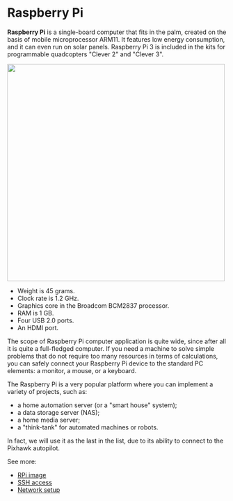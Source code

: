 Raspberry Pi
============

**Raspberry Pi** is a single-board computer that fits in the palm, created on the basis of mobile microprocessor ARM11. It features low energy consumption, and it can even run on solar panels. Raspberry Pi 3 is included in the kits for programmable quadcopters "Clever 2" and "Clever 3".

<img src="../assets/raspberry3.jpg" width="500">

* Weight is 45 grams.
* Clock rate is 1.2 GHz.
* Graphics core in the Broadcom BCM2837 processor.
* RAM is 1 GB.
* Four USB 2.0 ports.
* An HDMI port.

The scope of Raspberry Pi computer application is quite wide, since after all it is quite a full-fledged computer. If you need a machine to solve simple problems that do not require too many resources in terms of calculations, you can safely connect your Raspberry Pi device to the standard PC elements: a monitor, a mouse, or a keyboard.

The Raspberry Pi is a very popular platform where you can implement a variety of projects, such as:

* a home automation server (or a "smart house" system);
* a data storage server (NAS);
* a home media server;
* a "think-tank" for automated machines or robots.

In fact, we will use it as the last in the list, due to its ability to connect to the Pixhawk autopilot.

See more:

* [RPi image](microsd_images.md)
* [SSH access](ssh.md)
* [Network setup](network.md)
